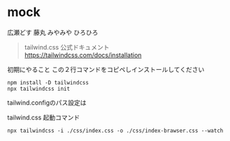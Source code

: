 # mock
広瀬どす
藤丸
みやみや
ひろひろ


> tailwind.css 公式ドキュメント
https://tailwindcss.com/docs/installation

初期にやること
この２行コマンドをコピペしインストールしてください
```
npm install -D tailwindcss
npx tailwindcss init
```

tailwind.configのパス設定は

tailwind.css  起動コマンド
```
npx tailwindcss -i ./css/index.css -o ./css/index-brawser.css --watch
```